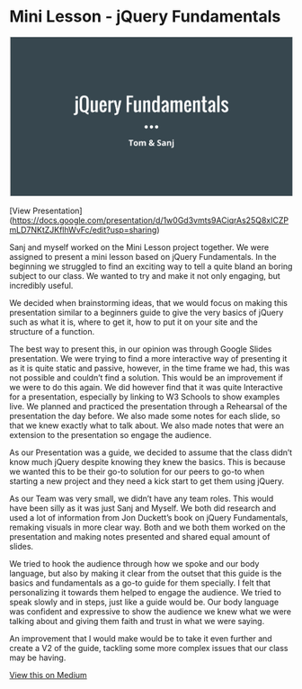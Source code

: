 # Mini Lesson - jQuery Fundamentals 

![image](https://github.com/TomSharmanWeb/DynamicWeb/blob/master/Blog%20Posts/Mini-Lesson%20jQuery%20Fundamentals/Images/jquery-presentation.png)

[View Presentation] (https://docs.google.com/presentation/d/1w0Gd3vmts9ACiqrAs25Q8xICZPmLD7NKtZJKflhWvFc/edit?usp=sharing)


Sanj and myself worked on the Mini Lesson project together. We were assigned to present a mini lesson based on jQuery Fundamentals. In the beginning we struggled to find an exciting way to tell a quite bland an boring subject to our class. We wanted to try and make it not only engaging, but incredibly useful.


We decided when brainstorming ideas, that we would focus on making this presentation similar to a beginners guide to give the very basics of jQuery such as what it is, where to get it, how to put it on your site and the structure of a function.


The best way to present this, in our opinion was through Google Slides presentation. We were trying to find a more interactive way of presenting it as it is quite static and passive, however, in the time frame we had, this was not possible and couldn’t find a solution. This would be an improvement if we were to do this again. We did however find that it was quite Interactive for a presentation, especially by linking to W3 Schools to show examples live.
We planned and practiced the presentation through a Rehearsal of the presentation the day before. We also made some notes for each slide, so that we knew exactly what to talk about. We also made notes that were an extension to the presentation so engage the audience.

As our Presentation was a guide, we decided to assume that the class didn’t know much jQuery despite knowing they knew the basics. This is because we wanted this to be their go-to solution for our peers to go-to when starting a new project and they need a kick start to get them using jQuery.


As our Team was very small, we didn’t have any team roles. This would have been silly as it was just Sanj and Myself. We both did research and used a lot of information from Jon Duckett’s book on jQuery Fundamentals, remaking visuals in more clear way. Both and we both them worked on the presentation and making notes presented and shared equal amount of slides.


We tried to hook the audience through how we spoke and our body language, but also by making it clear from the outset that this guide is the basics and fundamentals as a go-to guide for them specially. I felt that personalizing it towards them helped to engage the audience. We tried to speak slowly and in steps, just like a guide would be. Our body language was confident and expressive to show the audience we knew what we were talking about and giving them faith and trust in what we were saying.


An improvement that I would make would be to take it even further and create a V2 of the guide, tackling some more complex issues that our class may be having. 

[View this on Medium](https://medium.com/rave-web-media/mini-lesson-jquery-fundamentals-b6dc684726bf#.ksagwvk2v)
